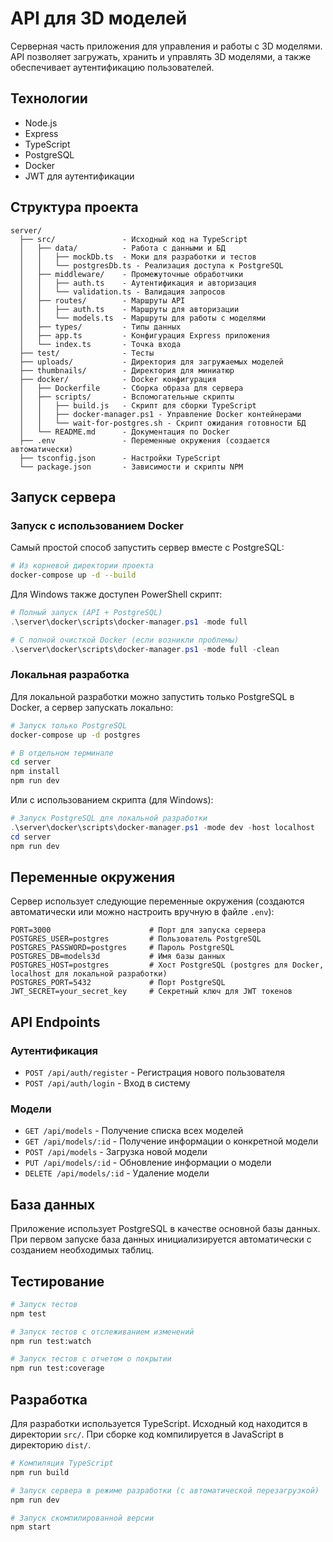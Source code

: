 # API для 3D моделей

Серверная часть приложения для управления и работы с 3D моделями. API позволяет загружать, хранить и управлять 3D моделями, а также обеспечивает аутентификацию пользователей.

## Технологии

- Node.js
- Express
- TypeScript
- PostgreSQL
- Docker
- JWT для аутентификации

## Структура проекта

```
server/
  ├── src/               - Исходный код на TypeScript
  │   ├── data/          - Работа с данными и БД
  │   │   ├── mockDb.ts  - Моки для разработки и тестов
  │   │   └── postgresDb.ts - Реализация доступа к PostgreSQL
  │   ├── middleware/    - Промежуточные обработчики
  │   │   ├── auth.ts    - Аутентификация и авторизация
  │   │   └── validation.ts - Валидация запросов
  │   ├── routes/        - Маршруты API
  │   │   ├── auth.ts    - Маршруты для авторизации
  │   │   └── models.ts  - Маршруты для работы с моделями
  │   ├── types/         - Типы данных
  │   ├── app.ts         - Конфигурация Express приложения
  │   └── index.ts       - Точка входа
  ├── test/              - Тесты
  ├── uploads/           - Директория для загружаемых моделей
  ├── thumbnails/        - Директория для миниатюр
  ├── docker/            - Docker конфигурация
  │   ├── Dockerfile     - Сборка образа для сервера
  │   ├── scripts/       - Вспомогательные скрипты
  │   │   ├── build.js   - Скрипт для сборки TypeScript
  │   │   ├── docker-manager.ps1 - Управление Docker контейнерами
  │   │   └── wait-for-postgres.sh - Скрипт ожидания готовности БД
  │   └── README.md      - Документация по Docker
  ├── .env               - Переменные окружения (создается автоматически)
  ├── tsconfig.json      - Настройки TypeScript
  └── package.json       - Зависимости и скрипты NPM
```

## Запуск сервера

### Запуск с использованием Docker

Самый простой способ запустить сервер вместе с PostgreSQL:

```bash
# Из корневой директории проекта
docker-compose up -d --build
```

Для Windows также доступен PowerShell скрипт:

```powershell
# Полный запуск (API + PostgreSQL)
.\server\docker\scripts\docker-manager.ps1 -mode full

# С полной очисткой Docker (если возникли проблемы)
.\server\docker\scripts\docker-manager.ps1 -mode full -clean
```

### Локальная разработка

Для локальной разработки можно запустить только PostgreSQL в Docker, а сервер запускать локально:

```bash
# Запуск только PostgreSQL
docker-compose up -d postgres

# В отдельном терминале
cd server
npm install
npm run dev
```

Или с использованием скрипта (для Windows):

```powershell
# Запуск PostgreSQL для локальной разработки
.\server\docker\scripts\docker-manager.ps1 -mode dev -host localhost
cd server
npm run dev
```

## Переменные окружения

Сервер использует следующие переменные окружения (создаются автоматически или можно настроить вручную в файле `.env`):

```
PORT=3000                      # Порт для запуска сервера
POSTGRES_USER=postgres         # Пользователь PostgreSQL
POSTGRES_PASSWORD=postgres     # Пароль PostgreSQL
POSTGRES_DB=models3d           # Имя базы данных
POSTGRES_HOST=postgres         # Хост PostgreSQL (postgres для Docker, localhost для локальной разработки)
POSTGRES_PORT=5432             # Порт PostgreSQL
JWT_SECRET=your_secret_key     # Секретный ключ для JWT токенов
```

## API Endpoints

### Аутентификация

- `POST /api/auth/register` - Регистрация нового пользователя
- `POST /api/auth/login` - Вход в систему

### Модели

- `GET /api/models` - Получение списка всех моделей
- `GET /api/models/:id` - Получение информации о конкретной модели
- `POST /api/models` - Загрузка новой модели
- `PUT /api/models/:id` - Обновление информации о модели
- `DELETE /api/models/:id` - Удаление модели

## База данных

Приложение использует PostgreSQL в качестве основной базы данных. При первом запуске база данных инициализируется автоматически с созданием необходимых таблиц.

## Тестирование

```bash
# Запуск тестов
npm test

# Запуск тестов с отслеживанием изменений
npm run test:watch

# Запуск тестов с отчетом о покрытии
npm run test:coverage
```

## Разработка

Для разработки используется TypeScript. Исходный код находится в директории `src/`. При сборке код компилируется в JavaScript в директорию `dist/`.

```bash
# Компиляция TypeScript
npm run build

# Запуск сервера в режиме разработки (с автоматической перезагрузкой)
npm run dev

# Запуск скомпилированной версии
npm start
``` 